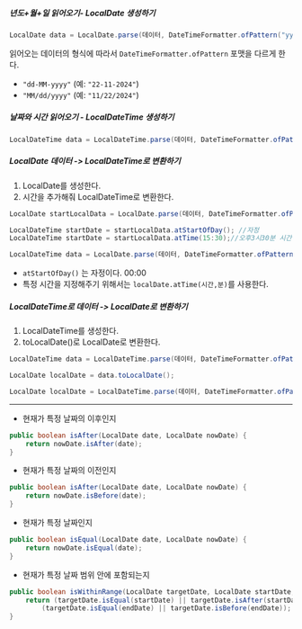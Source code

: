 ##### 년도+월+일 읽어오기- LocalDate 생성하기
```java
LocalDate data = LocalDate.parse(데이터, DateTimeFormatter.ofPattern("yyyy-MM-dd"));
```
읽어오는 데이터의 형식에 따라서 `DateTimeFormatter.ofPattern` 포맷을 다르게 한다.
-  `"dd-MM-yyyy"` (예: `"22-11-2024"`)
- `"MM/dd/yyyy"` (예: `"11/22/2024"`)

##### 날짜와 시간 읽어오기 - LocalDateTime 생성하기
```java
LocalDateTime data = LocalDateTime.parse(데이터, DateTimeFormatter.ofPattern("yyyy-MM-ddTHH:mm:ss"));
```

##### LocalDate 데이터 -> LocalDateTime로 변환하기
1. LocalDate를 생성한다.
2. 시간을 추가해줘 LocalDateTime로 변환한다.
```java
LocalDate startLocalData = LocalDate.parse(데이터, DateTimeFormatter.ofPattern("yyyy-MM-dd"));

LocalDateTime startDate = startLocalData.atStartOfDay(); //자정
LocalDateTime startDate = startLocalData.atTime(15:30);//오후3시30분 시간 지정

```
```java
LocalDateTime data = LocalDate.parse(데이터, DateTimeFormatter.ofPattern(DATE_FORMAT_PATTERN)).atStartOfDay();
```
- `atStartOfDay()` 는 자정이다. 00:00
- 특정 시간을 지정해주기 위해서는 `localDate.atTime(시간,분)`를 사용한다.


##### LocalDateTime로 데이터 -> LocalDate로 변환하기
1. LocalDateTime를 생성한다.
2. toLocalDate()로 LocalDate로 변환한다.

```java
LocalDateTime data = LocalDateTime.parse(데이터, DateTimeFormatter.ofPattern("yyyy-MM-ddTHH:mm:ss")); 

LocalDate localDate = data.toLocalDate();
```
```java
LocalDate localDate = LocalDateTime.parse(데이터, DateTimeFormatter.ofPattern("yyyy-MM-ddTHH:mm:ss")).toLocalDate();
```

---
- 현재가 특정 날짜의 이후인지
```java
public boolean isAfter(LocalDate date, LocalDate nowDate) {
	return nowDate.isAfter(date);
}
```
- 현재가 특정 날짜의 이전인지
```java
public boolean isAfter(LocalDate date, LocalDate nowDate) {
	return nowDate.isBefore(date);
}
```
- 현재가 특정 날짜인지
```java
public boolean isEqual(LocalDate date, LocalDate nowDate) {
	return nowDate.isEqual(date); 
}
```
- 현재가 특정 날짜 범위 안에 포함되는지
```java
public boolean isWithinRange(LocalDate targetDate, LocalDate startDate, LocalDate endDate) {
	return (targetDate.isEqual(startDate) || targetDate.isAfter(startDate)) &&
		(targetDate.isEqual(endDate) || targetDate.isBefore(endDate)); 
}
```
